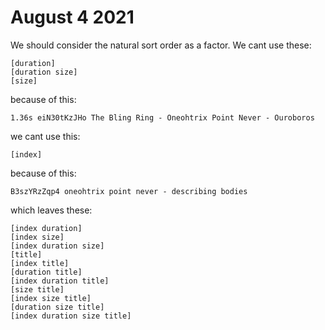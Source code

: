 # August 4 2021

We should consider the natural sort order as a factor. We cant use these:

~~~
[duration]
[duration size]
[size]
~~~

because of this:

~~~
1.36s eiN30tKzJHo The Bling Ring - Oneohtrix Point Never - Ouroboros
~~~

we cant use this:

~~~
[index]
~~~

because of this:

~~~
B3szYRzZqp4 oneohtrix point never - describing bodies
~~~

which leaves these:

~~~
[index duration]
[index size]
[index duration size]
[title]
[index title]
[duration title]
[index duration title]
[size title]
[index size title]
[duration size title]
[index duration size title]
~~~
